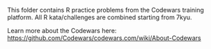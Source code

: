 This folder contains R practice problems from the Codewars training platform. All R kata/challenges are combined starting from 7kyu.

Learn more about the Codewars here: https://github.com/Codewars/codewars.com/wiki/About-Codewars
